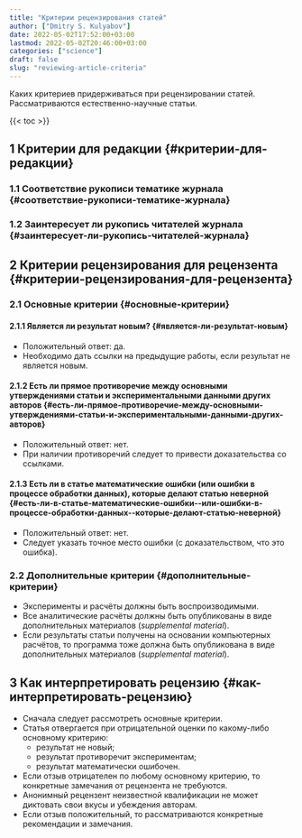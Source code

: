 ```yaml
---
title: "Критерии рецензирования статей"
author: ["Dmitry S. Kulyabov"]
date: 2022-05-02T17:52:00+03:00
lastmod: 2022-05-02T20:46:00+03:00
categories: ["science"]
draft: false
slug: "reviewing-article-criteria"
---
```


Каких критериев придерживаться при рецензировании статей. Рассматриваются естественно-научные статьи.

<!--more-->

{{< toc >}}


## <span class="section-num">1</span> Критерии для редакции {#критерии-для-редакции}


### <span class="section-num">1.1</span> Соответствие рукописи тематике журнала {#соответствие-рукописи-тематике-журнала}


### <span class="section-num">1.2</span> Заинтересует ли рукопись читателей журнала {#заинтересует-ли-рукопись-читателей-журнала}


## <span class="section-num">2</span> Критерии рецензирования для рецензента {#критерии-рецензирования-для-рецензента}


### <span class="section-num">2.1</span> Основные критерии {#основные-критерии}


#### <span class="section-num">2.1.1</span> Является ли результат новым? {#является-ли-результат-новым}

-   Положительный ответ: да.
-   Необходимо дать ссылки на предыдущие работы, если результат не является новым.


#### <span class="section-num">2.1.2</span> Есть ли прямое противоречие между основными утверждениями статьи и экспериментальными данными других авторов {#есть-ли-прямое-противоречие-между-основными-утверждениями-статьи-и-экспериментальными-данными-других-авторов}

-   Положительный ответ: нет.
-   При наличии противоречий следует то привести доказательства со ссылками.


#### <span class="section-num">2.1.3</span> Есть ли в статье математические ошибки (или ошибки в процессе обработки данных), которые делают статью неверной {#есть-ли-в-статье-математические-ошибки--или-ошибки-в-процессе-обработки-данных--которые-делают-статью-неверной}

-   Положительный ответ: нет.
-   Следует указать точное место ошибки (с доказательством, что это ошибка).


### <span class="section-num">2.2</span> Дополнительные критерии {#дополнительные-критерии}

-   Эксперименты и расчёты должны быть воспроизводимыми.
-   Все аналитические расчёты должны быть опубликованы в виде дополнительных материалов (_supplemental material_).
-   Если результаты статьи получены на основании компьютерных расчётов, то программа тоже должна быть опубликована в виде дополнительных материалов (_supplemental material_).


## <span class="section-num">3</span> Как интерпретировать рецензию {#как-интерпретировать-рецензию}

-   Сначала следует рассмотреть основные критерии.
-   Статья отвергается при отрицательной оценки по какому-либо основному критерию:
    -   результат не новый;
    -   результат противоречит экспериментам;
    -   результат математически ошибочен.
-   Если отзыв отрицателен по любому основному критерию, то конкретные замечания от рецензента не требуются.
-   Анонимный рецензент неизвестной квалификации не может диктовать свои вкусы и убеждения авторам.
-   Если отзыв положительный, то рассматриваются конкретные рекомендации и замечания.
